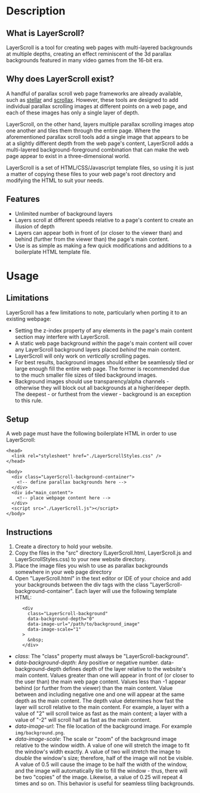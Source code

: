 # Description
## What is LayerScroll?
LayerScroll is a tool for creating web pages with multi-layered backgrounds at multiple depths, creating an effect reminiscent of the 3d parallax backgrounds featured in many video games from the 16-bit era.

## Why does LayerScroll exist?
A handful of parallax scroll web page frameworks are already available, such as [stellar](http://markdalgleish.com/2012/10/mobile-parallax-with-stellar-js/) and [scrollax](https://iprodev.github.io/Scrollax.js/). However, these tools are designed to add individual parallax scrolling images at different points on a web page, and each of these images has only a single layer of depth.

LayerScroll, on the other hand, layers multiple parallax scrolling images atop one another and tiles them through the entire page. Where the aforementioned parallax scroll tools add a single image that appears to be at a slightly different depth from the web page's content, LayerScroll adds a multi-layered background-foreground combination that can make the web page appear to exist in a three-dimensional world.

LayerScroll is a set of HTML/CSS/Javascript template files, so using it is just a matter of copying these files to your web page's root directory and modifying the HTML to suit your needs.

## Features

- Unlimited number of background layers
- Layers scroll at different speeds relative to a page's content to create an illusion of depth
- Layers can appear both in front of (or closer to the viewer than) and behind (further from the viewer than) the page's main content.
- Use is as simple as making a few quick modifications and additions to a boilerplate HTML template file.

# Usage
## Limitations
LayerScroll has a few limitations to note, particularly when porting it to an existing webpage:

- Setting the z-index property of any elements in the page's main content section may interfere with LayerScroll.
- A static web page background _within_ the page's main content will cover any LayerScroll background layers placed _behind_ the main content.
- LayerScroll will only work on _vertically_ scrolling pages.
- For best results, background images should either be seamlessly tiled or large enough fill the entire web page. The former is recommended due to the much smaller file sizes of tiled background images.
- Background images should use transparency/alpha channels - otherwise they will block out all backgrounds at a higher/deeper depth. The deepest - or furthest from the viewer - background is an exception to this rule.

## Setup
A web page must have the following boilerplate HTML in order to use LayerScroll:

```
<head>
  <link rel="stylesheet" href="./LayerScrollStyles.css" />
</head>

<body>
  <div class="LayerScroll-background-container">
    <!-- define parallax backgrounds here -->
  </div>
  <div id="main_content">
    <!-- place webpage content here -->
  </div>
  <script src="./LayerScroll.js"></script>
</body>
```

## Instructions

1. Create a directory to hold your website.
2. Copy the files in the "src" directory (LayerScroll.html, LayerScroll.js and LayerScrollStyles.css) to your new website directory.
3. Place the image files you wish to use as parallax backgrounds somewhere in your web page directory
4. Open "LayerScroll.html" in the text editor or IDE of your choice and add your backgrounds between the div tags with the class "LayerScroll-background-container". Each layer will use the following template HTML:

```
      <div
        class="LayerScroll-background"
        data-background-depth="0"
        data-image-url="/path/to/background_image"
        data-image-scale="1"
      >
        &nbsp;
      </div>
```

* *class*: The "class" property must always be "LayerScroll-background".
* *data-background-depth*: Any positive or negative number. data-background-depth defines depth of the layer relative to the website's main content. Values greater than one will appear in front of (or closer to the user than) the main web page content. Values less than -1 appear behind (or further from the viewer) than the main content. Value between and including negative one and one will appear at the same depth as the main content.
The depth value determines how fast the layer will scroll relative to the main content. For example, a layer with a value of "2" will scroll twice as fast as the main content; a layer with a value of "-2" will scroll half as fast as the main content.
* *data-image-url*: The file location of the background image. For example `img/background.png`.
* *data-image-scale*: The scale or "zoom" of the background image relative to the window width. A value of one will stretch the image to fit the window's width exactly. A value of two will stretch the image to _double_ the window's size; therefore, half of the image will not be visible. A value of 0.5 will cause the image to be half the width of the window, and the image will automatically tile to fill the window - thus, there will be two "copies" of the image. Likewise, a value of 0.25 will repeat 4 times and so on. This behavior is useful for seamless tiling backgrounds.
